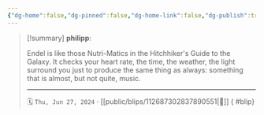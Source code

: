 ```yaml
---
{"dg-home":false,"dg-pinned":false,"dg-home-link":false,"dg-publish":true,"type":"blip","disabled rules":["yaml-title","yaml-title-alias","file-name-heading"],"title":"philipp on mastodon @ 2024-06-27","created-date":"2024-06-27T07:03:04","id":112687302837890540,"updated-date":"2025-05-02T08:50:44","dg-path":"blips/112687302837890551.md","permalink":"/blips/112687302837890551/","dgPassFrontmatter":true,"created":"2024-06-27T07:03:04","updated":"2025-05-02T08:50:44"}
---
```


> [!summary] **philipp**:
>
> Endel is like those Nutri-Matics in the Hitchhiker's Guide to the Galaxy. It checks your heart rate, the time, the weather, the light surround you just to produce the same thing as always: something that is almost, but not quite, music.
> - - -
>
> 🗓️ `Thu, Jun 27, 2024` · [[public/blips/112687302837890551\|🔗]]
{ #blip}

